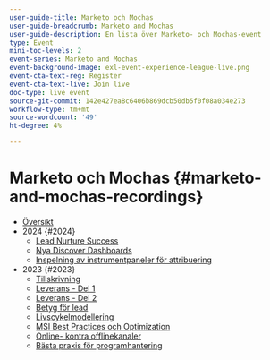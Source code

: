 ```yaml
---
user-guide-title: Marketo och Mochas
user-guide-breadcrumb: Marketo and Mochas
user-guide-description: En lista över Marketo- och Mochas-event
type: Event
mini-toc-levels: 2
event-series: Marketo and Mochas
event-background-image: exl-event-experience-league-live.png
event-cta-text-reg: Register
event-cta-text-live: Join live
doc-type: live event
source-git-commit: 142e427ea8c6406b869dcb50db5f0f08a034e273
workflow-type: tm+mt
source-wordcount: '49'
ht-degree: 4%

---
```



# Marketo och Mochas {#marketo-and-mochas-recordings}

+ [Översikt](overview.md)
+ 2024 {#2024}
   + [Lead Nurture Success](2024/lead-nurture-success.md)
   + [Nya Discover Dashboards](2024/new-discover-dashboard.md)
   + [Inspelning av instrumentpaneler för attribuering](2024/attribution-dashboard-recording.md)
+ 2023 {#2023}
   + [Tillskrivning](2023/attribution.md)
   + [Leverans - Del 1](2023/deliverability-part-one.md)
   + [Leverans - Del 2](2023/deliverability-part-two.md)
   + [Betyg för lead](2023/lead-scoring.md)
   + [Livscykelmodellering](2023/lifecycle-modeling.md)
   + [MSI Best Practices och Optimization](2023/msi-best-practices.md)
   + [Online- kontra offlinekanaler](2023/online-offline.md)
   + [Bästa praxis för programhantering](2023/program-management.md)